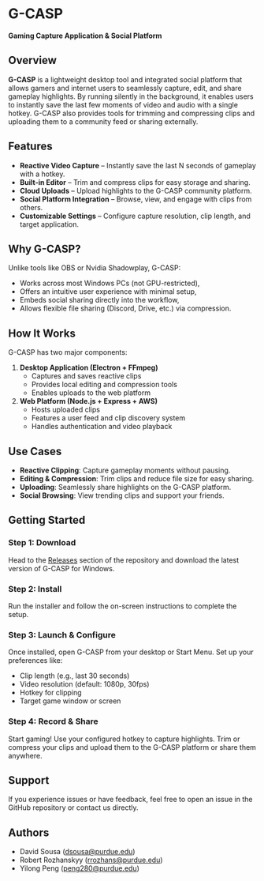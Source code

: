 # G-CASP  
**Gaming Capture Application & Social Platform**

## Overview
**G-CASP** is a lightweight desktop tool and integrated social platform that allows gamers and internet users to seamlessly capture, edit, and share gameplay highlights. By running silently in the background, it enables users to instantly save the last few moments of video and audio with a single hotkey. G-CASP also provides tools for trimming and compressing clips and uploading them to a community feed or sharing externally.

## Features
- **Reactive Video Capture** – Instantly save the last N seconds of gameplay with a hotkey.
- **Built-in Editor** – Trim and compress clips for easy storage and sharing.
- **Cloud Uploads** – Upload highlights to the G-CASP community platform.
- **Social Platform Integration** – Browse, view, and engage with clips from others.
- **Customizable Settings** – Configure capture resolution, clip length, and target application.

## Why G-CASP?
Unlike tools like OBS or Nvidia Shadowplay, G-CASP:
- Works across most Windows PCs (not GPU-restricted),
- Offers an intuitive user experience with minimal setup,
- Embeds social sharing directly into the workflow,
- Allows flexible file sharing (Discord, Drive, etc.) via compression.

## How It Works
G-CASP has two major components:
1. **Desktop Application (Electron + FFmpeg)**
   - Captures and saves reactive clips
   - Provides local editing and compression tools
   - Enables uploads to the web platform
2. **Web Platform (Node.js + Express + AWS)**
   - Hosts uploaded clips
   - Features a user feed and clip discovery system
   - Handles authentication and video playback

## Use Cases
- **Reactive Clipping**: Capture gameplay moments without pausing.
- **Editing & Compression**: Trim clips and reduce file size for easy sharing.
- **Uploading**: Seamlessly share highlights on the G-CASP platform.
- **Social Browsing**: View trending clips and support your friends.

## Getting Started

### Step 1: Download
Head to the [Releases](https://github.com/davidasousa/GCASP/releases) section of the repository and download the latest version of G-CASP for Windows.

### Step 2: Install
Run the installer and follow the on-screen instructions to complete the setup.

### Step 3: Launch & Configure
Once installed, open G-CASP from your desktop or Start Menu. Set up your preferences like:
- Clip length (e.g., last 30 seconds)
- Video resolution (default: 1080p, 30fps)
- Hotkey for clipping
- Target game window or screen

### Step 4: Record & Share
Start gaming! Use your configured hotkey to capture highlights. Trim or compress your clips and upload them to the G-CASP platform or share them anywhere.

## Support
If you experience issues or have feedback, feel free to open an issue in the GitHub repository or contact us directly.

## Authors
- David Sousa (dsousa@purdue.edu)  
- Robert Rozhanskyy (rrozhans@purdue.edu)  
- Yilong Peng (peng280@purdue.edu)
